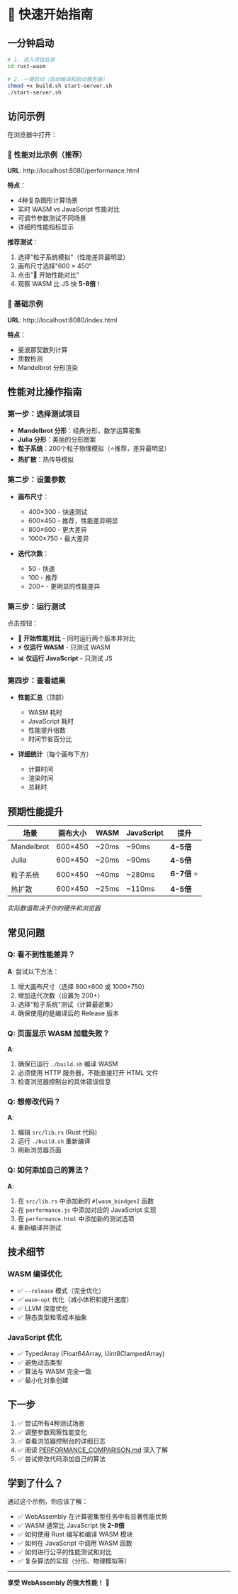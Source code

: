 # 🚀 快速开始指南

## 一分钟启动

```bash
# 1. 进入项目目录
cd rust-wasm

# 2. 一键启动（自动编译和启动服务器）
chmod +x build.sh start-server.sh
./start-server.sh
```

## 访问示例

在浏览器中打开：

### 🎯 性能对比示例（推荐）
**URL**: http://localhost:8080/performance.html

**特点**：
- 4种复杂图形计算场景
- 实时 WASM vs JavaScript 性能对比
- 可调节参数测试不同场景
- 详细的性能指标显示

**推荐测试**：
1. 选择"粒子系统模拟"（性能差异最明显）
2. 画布尺寸选择"600 × 450"
3. 点击"🔄 开始性能对比"
4. 观察 WASM 比 JS 快 **5-8倍**！

### 📝 基础示例
**URL**: http://localhost:8080/index.html

**特点**：
- 斐波那契数列计算
- 质数检测
- Mandelbrot 分形渲染

## 性能对比操作指南

### 第一步：选择测试项目
- **Mandelbrot 分形**：经典分形，数学运算密集
- **Julia 分形**：美丽的分形图案
- **粒子系统**：200个粒子物理模拟（⭐推荐，差异最明显）
- **热扩散**：热传导模拟

### 第二步：设置参数
- **画布尺寸**：
  - 400×300 - 快速测试
  - 600×450 - 推荐，性能差异明显
  - 800×600 - 更大差异
  - 1000×750 - 最大差异

- **迭代次数**：
  - 50 - 快速
  - 100 - 推荐
  - 200+ - 更明显的性能差异

### 第三步：运行测试
点击按钮：
- **🔄 开始性能对比** - 同时运行两个版本并对比
- **⚡ 仅运行 WASM** - 只测试 WASM
- **📊 仅运行 JavaScript** - 只测试 JS

### 第四步：查看结果
- **性能汇总**（顶部）
  - WASM 耗时
  - JavaScript 耗时
  - 性能提升倍数
  - 时间节省百分比

- **详细统计**（每个画布下方）
  - 计算时间
  - 渲染时间
  - 总耗时

## 预期性能提升

| 场景 | 画布大小 | WASM | JavaScript | 提升 |
|------|---------|------|------------|------|
| Mandelbrot | 600×450 | ~20ms | ~90ms | **4-5倍** |
| Julia | 600×450 | ~20ms | ~90ms | **4-5倍** |
| 粒子系统 | 600×450 | ~40ms | ~280ms | **6-7倍** ⭐ |
| 热扩散 | 600×450 | ~25ms | ~110ms | **4-5倍** |

*实际数值取决于你的硬件和浏览器*

## 常见问题

### Q: 看不到性能差异？
**A**: 尝试以下方法：
1. 增大画布尺寸（选择 800×600 或 1000×750）
2. 增加迭代次数（设置为 200+）
3. 选择"粒子系统"测试（计算最密集）
4. 确保使用的是编译后的 Release 版本

### Q: 页面显示 WASM 加载失败？
**A**: 
1. 确保已运行 `./build.sh` 编译 WASM
2. 必须使用 HTTP 服务器，不能直接打开 HTML 文件
3. 检查浏览器控制台的具体错误信息

### Q: 想修改代码？
**A**:
1. 编辑 `src/lib.rs` (Rust 代码)
2. 运行 `./build.sh` 重新编译
3. 刷新浏览器页面

### Q: 如何添加自己的算法？
**A**:
1. 在 `src/lib.rs` 中添加新的 `#[wasm_bindgen]` 函数
2. 在 `performance.js` 中添加对应的 JavaScript 实现
3. 在 `performance.html` 中添加新的测试选项
4. 重新编译并测试

## 技术细节

### WASM 编译优化
- ✅ `--release` 模式（完全优化）
- ✅ `wasm-opt` 优化（减小体积和提升速度）
- ✅ LLVM 深度优化
- ✅ 静态类型和零成本抽象

### JavaScript 优化
- ✅ TypedArray (Float64Array, Uint8ClampedArray)
- ✅ 避免动态类型
- ✅ 算法与 WASM 完全一致
- ✅ 最小化对象创建

## 下一步

1. ✅ 尝试所有4种测试场景
2. ✅ 调整参数观察性能变化
3. ✅ 查看浏览器控制台的详细日志
4. ✅ 阅读 [PERFORMANCE_COMPARISON.md](./PERFORMANCE_COMPARISON.md) 深入了解
5. ✅ 尝试修改代码添加自己的算法

## 学到了什么？

通过这个示例，你应该了解：
- ✅ WebAssembly 在计算密集型任务中有显著性能优势
- ✅ WASM 通常比 JavaScript 快 **2-8倍**
- ✅ 如何使用 Rust 编写和编译 WASM 模块
- ✅ 如何在 JavaScript 中调用 WASM 函数
- ✅ 如何进行公平的性能测试和对比
- ✅ 复杂算法的实现（分形、物理模拟等）

---

**享受 WebAssembly 的强大性能！** 🚀


